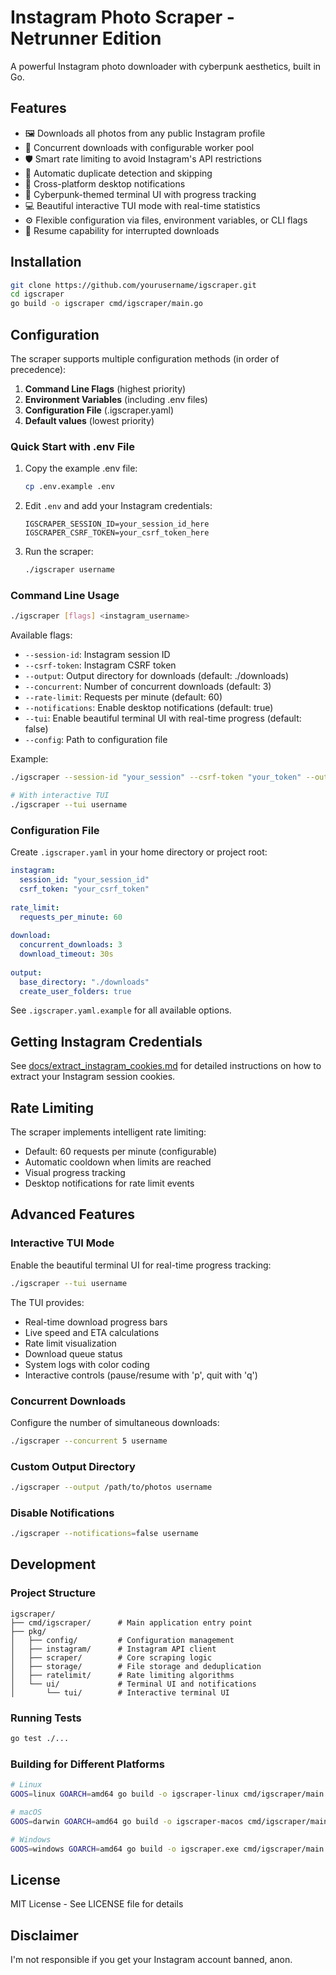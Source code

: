 # Instagram Photo Scraper - Netrunner Edition

A powerful Instagram photo downloader with cyberpunk aesthetics, built in Go.

## Features

- 🖼️ Downloads all photos from any public Instagram profile
- 🚀 Concurrent downloads with configurable worker pool
- 🛡️ Smart rate limiting to avoid Instagram's API restrictions
- 📁 Automatic duplicate detection and skipping
- 🔔 Cross-platform desktop notifications
- 🎨 Cyberpunk-themed terminal UI with progress tracking
- 💻 Beautiful interactive TUI mode with real-time statistics
- ⚙️ Flexible configuration via files, environment variables, or CLI flags
- 🔄 Resume capability for interrupted downloads

## Installation

```bash
git clone https://github.com/yourusername/igscraper.git
cd igscraper
go build -o igscraper cmd/igscraper/main.go
```

## Configuration

The scraper supports multiple configuration methods (in order of precedence):

1. **Command Line Flags** (highest priority)
2. **Environment Variables** (including .env files)
3. **Configuration File** (.igscraper.yaml)
4. **Default values** (lowest priority)

### Quick Start with .env File

1. Copy the example .env file:
   ```bash
   cp .env.example .env
   ```

2. Edit `.env` and add your Instagram credentials:
   ```env
   IGSCRAPER_SESSION_ID=your_session_id_here
   IGSCRAPER_CSRF_TOKEN=your_csrf_token_here
   ```

3. Run the scraper:
   ```bash
   ./igscraper username
   ```

### Command Line Usage

```bash
./igscraper [flags] <instagram_username>
```

Available flags:
- `--session-id`: Instagram session ID
- `--csrf-token`: Instagram CSRF token
- `--output`: Output directory for downloads (default: ./downloads)
- `--concurrent`: Number of concurrent downloads (default: 3)
- `--rate-limit`: Requests per minute (default: 60)
- `--notifications`: Enable desktop notifications (default: true)
- `--tui`: Enable beautiful terminal UI with real-time progress (default: false)
- `--config`: Path to configuration file

Example:
```bash
./igscraper --session-id "your_session" --csrf-token "your_token" --output "./photos" zuck

# With interactive TUI
./igscraper --tui username
```

### Configuration File

Create `.igscraper.yaml` in your home directory or project root:

```yaml
instagram:
  session_id: "your_session_id"
  csrf_token: "your_csrf_token"
  
rate_limit:
  requests_per_minute: 60
  
download:
  concurrent_downloads: 3
  download_timeout: 30s
  
output:
  base_directory: "./downloads"
  create_user_folders: true
```

See `.igscraper.yaml.example` for all available options.

## Getting Instagram Credentials

See [docs/extract_instagram_cookies.md](docs/extract_instagram_cookies.md) for detailed instructions on how to extract your Instagram session cookies.

## Rate Limiting

The scraper implements intelligent rate limiting:
- Default: 60 requests per minute (configurable)
- Automatic cooldown when limits are reached
- Visual progress tracking
- Desktop notifications for rate limit events

## Advanced Features

### Interactive TUI Mode

Enable the beautiful terminal UI for real-time progress tracking:

```bash
./igscraper --tui username
```

The TUI provides:
- Real-time download progress bars
- Live speed and ETA calculations
- Rate limit visualization
- Download queue status
- System logs with color coding
- Interactive controls (pause/resume with 'p', quit with 'q')

### Concurrent Downloads
Configure the number of simultaneous downloads:
```bash
./igscraper --concurrent 5 username
```

### Custom Output Directory
```bash
./igscraper --output /path/to/photos username
```

### Disable Notifications
```bash
./igscraper --notifications=false username
```

## Development

### Project Structure
```
igscraper/
├── cmd/igscraper/      # Main application entry point
├── pkg/
│   ├── config/         # Configuration management
│   ├── instagram/      # Instagram API client
│   ├── scraper/        # Core scraping logic
│   ├── storage/        # File storage and deduplication
│   ├── ratelimit/      # Rate limiting algorithms
│   └── ui/             # Terminal UI and notifications
│       └── tui/        # Interactive terminal UI
```

### Running Tests
```bash
go test ./...
```

### Building for Different Platforms
```bash
# Linux
GOOS=linux GOARCH=amd64 go build -o igscraper-linux cmd/igscraper/main.go

# macOS
GOOS=darwin GOARCH=amd64 go build -o igscraper-macos cmd/igscraper/main.go

# Windows
GOOS=windows GOARCH=amd64 go build -o igscraper.exe cmd/igscraper/main.go
```

## License

MIT License - See LICENSE file for details

## Disclaimer

I'm not responsible if you get your Instagram account banned, anon.
